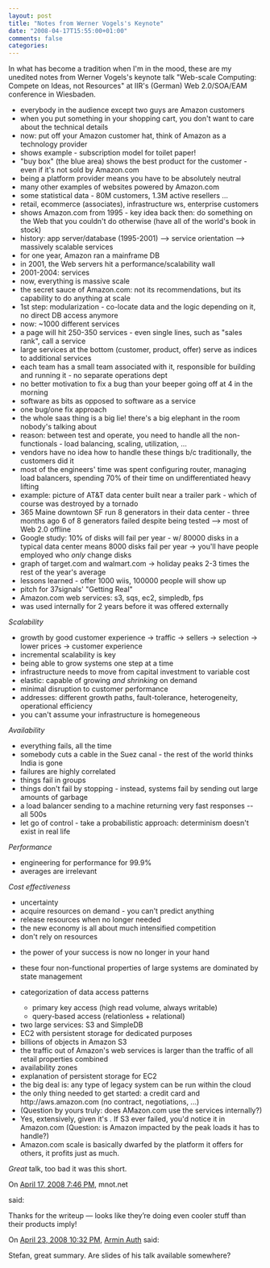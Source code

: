 ```yaml
---
layout: post
title: "Notes from Werner Vogels's Keynote"
date: "2008-04-17T15:55:00+01:00"
comments: false
categories: 
---
```


<p>In what has become a tradition when I'm in the mood, these are my unedited notes from Werner Vogels's keynote talk "Web-scale Computing: Compete on Ideas, not Resources" at IIR's (German) Web 2.0/SOA/EAM conference in Wiesbaden.</p>

<ul>
<li>everybody in the audience except two guys are Amazon customers</li>
<li>when you put something in your shopping cart, you don't want to care about the technical details</li>
<li>now: put off your Amazon customer hat, think of Amazon as a technology provider</li>
<li>shows example - subscription model for toilet paper!</li>
<li>"buy box" (the blue area) shows the best product for the customer - even if it's not sold by Amazon.com</li>
<li>being a platform provider means you have to be absolutely neutral</li>
<li>many other examples of websites powered by Amazon.com</li>
<li>some statistical data - 80M customers, 1.3M active resellers ...</li>
<li>retail, ecommerce (associates), infrastructure ws, enterprise customers</li>
<li>shows Amazon.com from 1995 - key idea back then: do something on the Web that you couldn't do otherwise (have all of the world's book in stock)</li>
<li>history: app server/database (1995-2001) --> service orientation --> massively scalable services</li>
<li>for one year, Amazon ran a mainframe DB</li>
<li>in 2001, the Web servers hit a performance/scalability wall</li>
<li>2001-2004: services</li>
<li>now, everything is massive scale</li>
<li>the secret sauce of Amazon.com: not its recommendations, but its capability to do anything at scale</li>
<li>1st step: modularization - co-locate data and the logic depending on it, no direct DB access anymore</li>
<li>now: ~1000 different services</li>
<li>a page will hit 250-350 services - even single lines, such as "sales rank", call a service</li>
<li>large services at the bottom (customer, product, offer) serve as indices to additional services</li>
<li>each team has a small team associated with it, responsible for building and running it - no separate operations dept</li>
<li>no better motivation to fix a bug than your beeper going off at 4 in the morning</li>
<li>software as bits as opposed to software as a service</li>
<li>one bug/one fix approach </li>
<li>the whole saas thing is a big lie! there's a big elephant in the room nobody's talking about</li>
<li>reason: between test and operate, you need to handle all the non-functionals - load balancing, scaling, utilization, ... </li>
<li>vendors have no idea how to handle these things b/c traditionally, the customers did it</li>
<li>most of the engineers' time was spent configuring router, managing load balancers, spending 70% of their time on undifferentiated heavy lifting</li>
<li>example: picture of AT&amp;T data center built near a trailer park - which of course was destroyed by a tornado</li>
<li>365 Maine downtown SF run 8 generators in their data center - three months ago 6 of 8 generators failed despite being tested --> most of Web 2.0 offline</li>
<li>Google study: 10% of disks will fail per year - w/ 80000 disks in a typical data center means 8000 disks fail per year -> you'll have people employed who <em>only</em> change disks</li>
<li>graph of target.com and walmart.com -> holiday peaks 2-3 times the rest of the year's average</li>
<li>lessons learned - offer 1000 wiis, 100000 people will show up</li>
<li>pitch for 37signals' "Getting Real"</li>
<li>Amazon.com web services: s3, sqs, ec2, simpledb, fps</li>
<li>was used internally for 2 years before it was offered externally</li>
</ul>

<p><em>Scalability</em></p>

<ul>
<li>growth by good customer experience -> traffic -> sellers -> selection -> lower prices -> customer experience</li>
<li>incremental scalability is key</li>
<li>being able to grow systems one step at a time</li>
<li>infrastructure needs to move from capital investment to variable cost</li>
<li>elastic: capable of growing <em>and shrinking</em> on demand</li>
<li>minimal disruption to customer performance</li>
<li>addresses: different growth paths, fault-tolerance, heterogeneity, operational efficiency</li>
<li>you can't assume your infrastructure is homegeneous</li>
</ul>

<p><em>Availability</em></p>

<ul>
<li>everything fails, all the time</li>
<li>somebody cuts a cable in the Suez canal - the rest of the world thinks India is gone</li>
<li>failures are highly correlated</li>
<li>things fail in groups</li>
<li>things don't fail by stopping - instead, systems fail by sending out large amounts of garbage</li>
<li>a load balancer sending to a machine returning very fast responses -- all 500s</li>
<li>let go of control - take a probabilistic approach: determinism doesn't exist in real life</li>
</ul>

<p><em>Performance</em></p>

<ul>
<li>engineering for performance for 99.9% </li>
<li>averages are irrelevant</li>
</ul>

<p><em>Cost effectiveness</em></p>

<ul>
<li>uncertainty</li>
<li>acquire resources on demand - you can't predict anything</li>
<li>release resources when no longer needed</li>
<li>the new economy is all about much intensified competition</li>
<li>don't rely on resources</li>
<li><p>the power of your success is now no longer in your hand</p></li>
<li><p>these four non-functional properties of large systems are dominated by state management</p></li>
<li><p>categorization of data access patterns</p>

<ul>
<li>primary key access (high read volume, always writable)</li>
<li>query-based access (relationless + relational)</li>
</ul></li>
<li>two large services: S3 and SimpleDB</li>
<li>EC2 with persistent storage for dedicated purposes</li>
<li>billions of objects in Amazon S3</li>
<li>the traffic out of Amazon's web services is larger than the traffic of all retail properties combined</li>
<li>availability zones</li>
<li>explanation of persistent storage for EC2</li>
<li>the big deal is: any type of legacy system can be run within the cloud</li>
<li>the only thing needed to get started: a credit card and http://aws.amazon.com (no contract, negotiations, ...)</li>
<li>(Question by yours truly: does AMazon.com use the services internally?)</li>
<li>Yes, extensively, given it's . If S3 ever failed, you'd notice it in Amazon.com
(Question: is Amazon impacted by the peak loads it has to handle?)</li>
<li>Amazon.com scale is basically dwarfed by the platform it offers for others, it profits just as much.</li>
</ul>

<p><em>Great</em> talk, too bad it was this short.</p>

<section class="comments">



<div class="comment" id="comment-1683">
On <a href="#comment-1683" title="Permalink to this comment">April 17, 2008  7:46 PM</a>, mnot.net

<a href="http://www.mnot.net/" class="commenter-profile"></a>
said:
<p>Thanks for the writeup &#8212; looks like they&#8217;re doing even cooler stuff than their products imply!</p>


<div class="comment" id="comment-1693">
On <a href="#comment-1693" title="Permalink to this comment">April 23, 2008 10:32 PM</a>, <a href="http://authsider.wordpress.com" title="http://authsider.wordpress.com" rel="nofollow">Armin Auth</a>
said:
<p>Stefan, great summary. Are slides of his talk available somewhere?</p>


</section>


